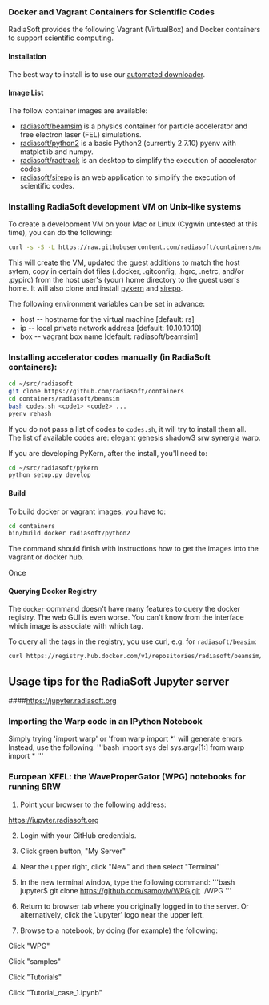 ### Docker and Vagrant Containers for Scientific Codes

RadiaSoft provides the following Vagrant (VirtualBox) and Docker
containers to support scientific computing.

#### Installation

The best way to install is to use our
[automated downloader](https://github.com/radiasoft/download).

#### Image List

The follow container images are available:

* [radiasoft/beamsim](https://github.com/radiasoft/containers/tree/master/radiasoft/beamsim)
  is a physics container for particle accelerator and free electron laser (FEL) simulations.
* [radiasoft/python2](https://github.com/radiasoft/containers/tree/master/radiasoft/python2)
  is a basic Python2 (currently 2.7.10) pyenv with matplotlib and numpy.
* [radiasoft/radtrack](https://github.com/radiasoft/containers/tree/master/radiasoft/radtrack)
  is an desktop to simplify the execution of accelerator codes
* [radiasoft/sirepo](https://github.com/radiasoft/containers/tree/master/radiasoft/sirepo)
  is an web application to simplify the execution of scientific codes.

### Installing RadiaSoft development VM on Unix-like systems

To create a development VM on your Mac or Linux (Cygwin untested at this time), you
can do the following:

```sh
curl -s -S -L https://raw.githubusercontent.com/radiasoft/containers/master/bin/vagrant-up-dev | bash
```

This will create the VM, updated the guest additions to match the host sytem,
copy in certain dot files (.docker, .gitconfig, .hgrc, .netrc, and/or .pypirc)
from the host user's (your) home directory to the guest user's home. It will
also clone and install [pykern](https://github.com/radiasoft/pykern)
and [sirepo](https://github.com/radiasoft/sirepo).

The following environment variables can be set in advance:

* host -- hostname for the virtual machine [default: rs]
* ip -- local private network address [default: 10.10.10.10]
* box -- vagrant box name [default: radiasoft/beamsim]

### Installing accelerator codes manually (in RadiaSoft containers):

```bash
cd ~/src/radiasoft
git clone https://github.com/radiasoft/containers
cd containers/radiasoft/beamsim
bash codes.sh <code1> <code2> ...
pyenv rehash
```

If you do not pass a list of codes to `codes.sh`,
it will try to install them all.  The list of available codes
are: elegant genesis shadow3 srw synergia warp.

If you are developing PyKern, after the install, you'll need to:

```bash
cd ~/src/radiasoft/pykern
python setup.py develop
```

#### Build

To build docker or vagrant images, you have to:

```bash
cd containers
bin/build docker radiasoft/python2
```

The command should finish with instructions how to get the images
into the vagrant or docker hub.

Once

#### Querying Docker Registry

The `docker` command doesn't have many features to query the docker registry.
The web GUI is even worse. You can't know from the interface which image is
associate with which tag.

To query all the tags in the registry, you use curl, e.g. for `radiasoft/beasim`:

```bash
curl https://registry.hub.docker.com/v1/repositories/radiasoft/beamsim/tags
```

## Usage tips for the RadiaSoft Jupyter server
####https://jupyter.radiasoft.org

### Importing the Warp code in an IPython Notebook

Simply trying 'import warp' or 'from warp import *' will generate errors. Instead, use the following:
'''bash
import sys
del sys.argv[1:]
from warp import *
'''

### European XFEL: the WaveProperGator (WPG) notebooks for running SRW

1) Point your browser to the following address:

https://jupyter.radiasoft.org 

2) Login with your GitHub credentials.

3) Click green button, "My Server"

4) Near the upper right, click "New" and then select "Terminal"

5) In the new terminal window, type the following command:
'''bash
jupyter$ git clone https://github.com/samoylv/WPG.git ./WPG
'''

6) Return to browser tab where you originally logged in to the server.
Or alternatively, click the 'Jupyter' logo near the upper left.

7) Browse to a notebook, by doing (for example) the following:

Click "WPG"

Click "samples"

Click "Tutorials"

Click "Tutorial_case_1.ipynb"
